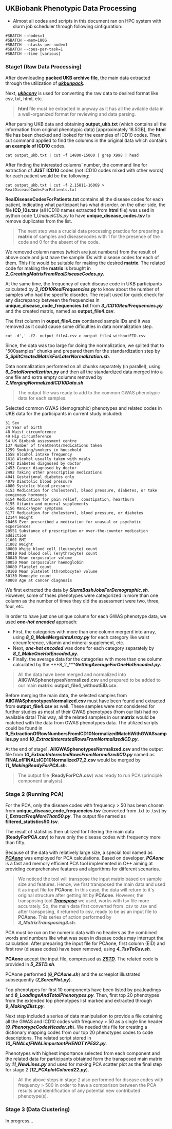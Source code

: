 ## UKBiobank Phenotypic Data Processing

* Almost all codes and scripts in this document ran on HPC system with slurm job scheduler through following cinfiguration:

```
#SBATCH --nodes=1
#SBATCH --mem=180G
#SBATCH --ntasks-per-node=1
#SBATCH --cpus-per-task=1
#SBATCH --time [various]
```

### Stage1 (Raw Data Processing)

After downloading **packed UKB archive file**, the main data extracted through the utilization of ***[ukbunpack](https://biobank.ndph.ox.ac.uk/showcase/util/ukbunpack).***

Next, ***[ukbconv](https://biobank.ndph.ox.ac.uk/showcase/util/ukbconv)*** is used for converting the raw data to desired format like csv, txt, html, etc.

> **html** file must be extracted in anyway as it has all the avilable data in a well-organized format for reviewing and data parsing.

After parsing UKB data and obtaining **output_ukb.txt** (which contains all the information from original phenotypic data) [approximately 18.5GB], the **html** file has been checked and looked for the examples of ICD10 codes. Then, cut command applied to find the columns in the original data which contains **an example of ICD10** codes.

```
cat output_ukb.txt | cut -f 14800-15000 | grep X998 | head
```

After finding the interested columns’ number, the command line for extraction of **JUST ICD10** codes (not ICD10 codes mixed with other words) for each patient would be the following:

```
cat output_ukb.txt | cut -f 2,15811-16069 > RealDiseaseCodesForPatients.txt
```

**RealDiseaseCodesForPatients.txt** contains all the disease codes for each patient, indicating what participant has what disorder. on the other side, the file **ICD_10s.tsv** (all ICD10 names extracted from **html** file) was used in python code *1_UniqueICDs.py* to have **unique_disease_codes.tsv** to remove duplicates from the list.

> The next step was a crucial data processing practice for preparing a **matrix** of samples and diseasecodes with 1 for the presence of the code and 0 for the absent of the code.

We removed column names (which are just numbers) from the result of above code and just have the sample IDs with disease codes for each of them. This file would be suitable for making the desired **matrix**. The related code for making the **matrix** is brought in ***2_CreatingMatrixFromRealDiseaseCodes.py.***

At the same time, the frequency of each disease code in UKB participants calculated by ***3_ICD10RealFrequencies.py*** to know about the number of samples who had the specific disorder. The result used for quick check for any discrepancy between the frequencies in **unique_disease_code_frequencies.txt** from ***3_ICD10RealFrequencies.py*** and the created matrix, named as **output_file4.csv**.

The first column in **ouput_file4.csv** contianed sample IDs and it was removed as it could cause some dificulties in data normalization step.

```
cut -d',' -f2- output_file4.csv > output_file4_withoutEID.csv

```

Since, the data was too large for doing the normalization, we splited that to "500samples" chunks and prepared them for the standardization step by ***5_SplitCreatedMatrixForLaterNormalization.sh***.

Data normalization performed on all chunks separately (in parallel), using ***6_DataNormalization.py*** and then all the standardized data merged into a one file and extra empty columns removed by ***7_MergingNormalizedICD10Data.sh***

> The output file was ready to add to the common GWAS phenotypic data for each samples.

Selected common GWAS (demographic) phenotypes and related codes in UKB data for the participants in current study included:

```
31 Sex
34 Year of birth
48 Waist circumference
49 Hip circumference
54 UK Biobank assessment centre
137 Number of treatments/medications taken
1259 Smoking/smokers in household
1558 Alcohol intake frequency
1618 Alcohol usually taken with meals
2443 Diabetes diagnosed by doctor
2453 Cancer diagnosed by doctor
2492 Taking other prescription medications
4041 Gestational diabetes only
4079 Diastolic blood pressure
4080 Systolic blood pressure
6153 Medication for cholesterol, blood pressure, diabetes, or take exogenous hormones
6154 Medication for pain relief, constipation, heartburn
6155 Vitamin and mineral supplements
6156 Manic/hyper symptoms
6177 Medication for cholesterol, blood pressure, or diabetes
12144 Height
20466 Ever prescribed a medication for unusual or psychotic experiences
20551 Substance of prescription or over-the-counter medication addiction
21001 BMI
21002 Weight
30000 White blood cell (leukocyte) count
30010 Red blood cell (erythrocyte) count
30040 Mean corpuscular volume
30050 Mean corpuscular haemoglobin
30080 Platelet count
30100 Mean platelet (thrombocyte) volume
30130 Monocyte count
40008 Age at cancer diagnosis
```

We first extracted the data by ***SlurmBashJobsForDemographic.sh***. However, some of thses phenotypes were categorized in more than one column as the number of times they did the assessment were two, three, four, etc.

In order to have just one unique column for each GWAS phenotype data, we used ***one-hot encoded*** approach:

- First, the categories with more than one column mergerd into array, using ***8_0_MakeMergeIntoArray.py*** for each category like waist circumference, vitamin and mineral supplement, etc.
- Next, ***one-hot encoded*** was done for each category separately by ***8_1_MakeOneHotEncoded.py***.
- Finally, the average data for the categories with more than one column calculated by the ***8_2_******GettingAverageForOneHotEncoded.py.***

> All the data have been merged and normalized into **AllGWASphenotypesNormalized.csv** and prepared to be added to our main **matrix**: **output_file4_withoutEID.csv**.

Before merging the main data, the selected samples from **AllGWASphenotypesNormalized.csv** must have been found and extracted from **output_file4.csv** as well. These samples were not considered for further studies as most of their GWAS phenotypes (from our list) had no available data! This way, all the related samples in our **matrix** would be matched with the data from GWAS phenotypes data. The utilized scripts could be found in **9_ExtractionOfRowNumbersFromICD10NormalizedMatchWithGWASsamples.py** and ***10_ExtractInterestedRowsFromNormalizedICD.py***.

At the end of stage1, **AllGWASphenotypesNormalized.csv** and the output file from ***10_ExtractInterestedRowsFromNormalizedICD.py*** named as **FINALofFINALsICD10Normalized77_2.csv** would be merged by ***11_MakingReadyForPCA.sh.***

> The output file (**ReadyForPCA.csv**) was ready to run PCA (principle component analysis).

### Stage 2 (Running PCA)

For the PCA, only the disease codes with frequency > 50 has been chosen from **unique_disease_code_frequencies.tsv** (converted from .txt to .tsv) by ***1_ExtractFreqMoreThan50.py***. The output file named as **filtered_statistics50.tsv**.

The result of statistics then utilized for filtering the main data (**ReadyForPCA.csv**) to have only the disease codes with frequency more than fifty.

Because of the data with relatively large size, a special tool named as ***[PCAone](https://github.com/Zilong-Li/PCAone)*** was employed for PCA calculations. Based on developer, ***PCAone*** is a fast and memory efficient PCA tool implemented in C++ aiming at providing comprehensive features and algorithms for different scenarios.

> We noticed the tool will transpose the input matrix based on sample size and features. Hence, we first transposed the main data and used it as input file for **PCAone**. In this case, the data will return to it's original structure after getting hit by **PCAone**. However, the transposing tool ***[Transpose](https://anaconda.org/molinerislab/transpose)*** we used, works with tsv file more accurately. So, the main data first converted from .csv to .tsv and after transposing, it returned to csv, ready to be as an input file to **PCAone**. This series of action performed by ***3_MatrixTransposing3.sh***.

PCA must be run on the numeric data with no headers as the combined words and numbers like what was seen in disease codes may interrupt the calculation. After preparing the input file for PCAone, first column (EID) and first row (disease codes) have been removed, using ***4_TsvToCsv.sh***.

**PCAone** accept the input file, compressed as [***ZSTD***](https://anaconda.org/conda-forge/zstd). The related code is provided in ***5_ZSTD.sh***.

PCAone performed (***6_PCAone.sh***) and the screeplot illustrated subsequently (***7_ScreePlot.py***).

Top phenotypes for first 10 components have been listed by pca.loadings and ***8_LoadingsAndTotalPhenotypes.py***. Then, first top 20 phenotypes from the extended top phenotypes list marked and extracted through ***9_MakingZlist.py***.

Next step included a series of data manipulation to provide a file cotaining all the GWAS and ICD10 codes with frequency > 50 as a single line header (***9_PhenotypeCodesHeader.sh***). We needed this file for creating a dictionary mapping codes from our top 20 phenotypes codes to code descriptions. The related script stored in ***10_FINALofFINALimportantPHENOTYPES2.py***.

Phenotypes with highest importance selected from each component and the related data for participants obtained form the transposed main matrix by ***11_NewLines.py*** and used for making PCA scatter plot as the final step for stage 2 (***12_PCAplotColored22.py***).

> All the above steps in stage 2 also performed for disease codes with frequency > 500 in order to have a comparison between the PCA results and identification of any potential new contributed phenotype(s).

### Stage 3 (Data Clustering)

In progress...
